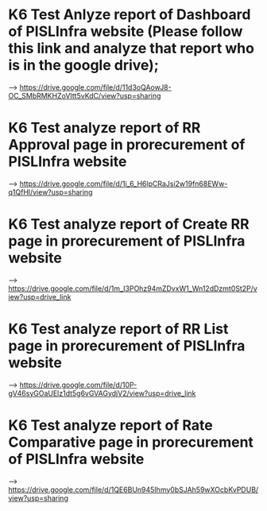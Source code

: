 # K6 Test Anlyze report of Dashboard of PISLInfra website (Please follow this link and analyze that report who is in the google drive);
--> https://drive.google.com/file/d/11d3oQAowJ8-OC_SMbRMKHZoVItt5vKdC/view?usp=sharing

# K6 Test analyze report of RR Approval page in prorecurement of PISLInfra website
--> https://drive.google.com/file/d/1i_6_H6lpCRaJsi2w19fn68EWw-q1QfHl/view?usp=sharing

# K6 Test analyze report of Create RR page in prorecurement of PISLInfra website
--> https://drive.google.com/file/d/1m_I3POhz94mZDvxW1_Wn12dDzmt0St2P/view?usp=drive_link

# K6 Test analyze report of RR List page in prorecurement of PISLInfra website
--> https://drive.google.com/file/d/10P-gV46syGOaUElz1dt5g6vGVAGydjV2/view?usp=drive_link

# K6 Test analyze report of Rate Comparative page in prorecurement of PISLInfra website
--> https://drive.google.com/file/d/1QE6BUn945Ihmy0bSJAh59wXOcbKvPDUB/view?usp=sharing
